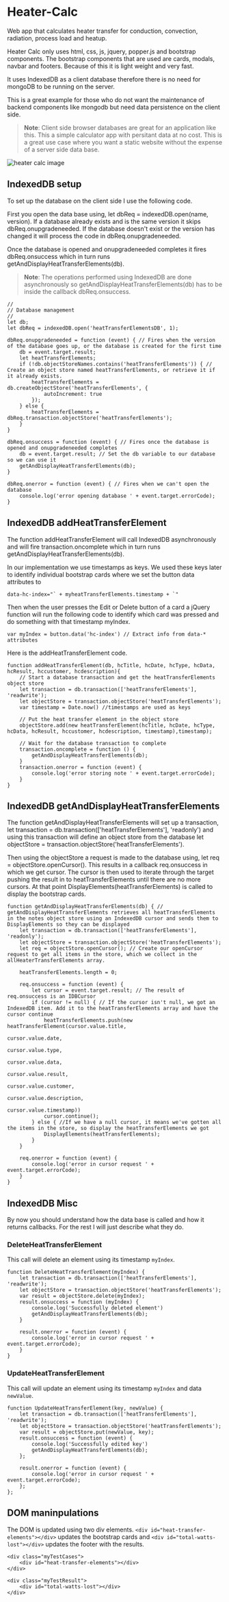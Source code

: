 # Heater-Calc
Web app that calculates heater transfer for conduction, convection, radiation, process load and heatup.

Heater Calc only uses html, css, js, jquery, popper.js and bootstrap components. The bootstrap components that are used are cards, modals, navbar and footers. Because of this it is light weight and very fast.

It uses IndexedDB as a client database therefore there is no need for mongoDB to be running on the server.

This is a great example for those who do not want the maintenance of backend components like mongodb but need data persistence on the client side.

>**Note**: Client side browser databases are great for an application like this.  This a simple calculator app with persitant data at no cost.  This is a great use case where you want a static website without the expense of a server side data base.

![heater calc image](https://www.jimmysoftllc.com/img/portfolio/02-full.jpg "Heater calc screenshot")

## IndexedDB setup

To set up the database on the client side I use the following code.

First you open the data base using, let dbReq = indexedDB.open(name, version).  If a database already exists and is the same version it skips dbReq.onupgradeneeded.  If the database doesn't exist or the version has changed it will process the code in dbReq.onupgradeneeded.

Once the database is opened and onupgradeneeded completes it fires dbReq.onsuccess which in turn runs getAndDisplayHeatTransferElements(db).

>**Note**: The operations performed using IndexedDB are done asynchronously so getAndDisplayHeatTransferElements(db) has to be inside the callback dbReq.onsuccess.

```
//
// Database management
//
let db;
let dbReq = indexedDB.open('heatTransferElementsDB', 1);

dbReq.onupgradeneeded = function (event) { // Fires when the version of the database goes up, or the database is created for the first time
    db = event.target.result;
    let heatTransferElements;
    if (!db.objectStoreNames.contains('heatTransferElements')) { // Create an object store named heatTransferElements, or retrieve it if it already exists.
        heatTransferElements = db.createObjectStore('heatTransferElements', {
            autoIncrement: true
        });
    } else {
        heatTransferElements = dbReq.transaction.objectStore('heatTransferElements');
    }
}

dbReq.onsuccess = function (event) { // Fires once the database is opened and onupgradeneeded completes  
    db = event.target.result; // Set the db variable to our database so we can use it
    getAndDisplayHeatTransferElements(db);
}

dbReq.onerror = function (event) { // Fires when we can't open the database
    console.log('error opening database ' + event.target.errorCode);
}
```
## IndexedDB addHeatTransferElement

The function addHeatTransferElement will call IndexedDB asynchronously and will fire transaction.oncomplete which in turn runs getAndDisplayHeatTransferElements(db).

In our implementation we use timestamps as keys.  We used these keys later to identify individual bootstrap cards where we set the button data attributes to 

```
data-hc-index="` + myheatTransferElements.timestamp + `"
```
Then when the user presses the Edit or Delete button of a card a jQuery function will run the following code to identify which card was pressed and do something with that timestamp myIndex.

```
var myIndex = button.data('hc-index') // Extract info from data-* attributes
```
Here is the addHeatTransferElement code.

```
function addHeatTransferElement(db, hcTitle, hcDate, hcType, hcData, hcResult, hccustomer, hcdescription){
    // Start a database transaction and get the heatTransferElements object store
    let transaction = db.transaction(['heatTransferElements'], 'readwrite');
    let objectStore = transaction.objectStore('heatTransferElements');
    var timestamp = Date.now() //timestamps are used as keys

    // Put the heat transfer element in the object store  
    objectStore.add(new heatTransferElement(hcTitle, hcDate, hcType, hcData, hcResult, hccustomer, hcdescription, timestamp),timestamp);

    // Wait for the database transaction to complete
    transaction.oncomplete = function () {
        getAndDisplayHeatTransferElements(db);
    }
    transaction.onerror = function (event) {
        console.log('error storing note ' + event.target.errorCode);
    }
}
```
## IndexedDB getAndDisplayHeatTransferElements

The function getAndDisplayHeatTransferElements will set up a transaction, let transaction = db.transaction(['heatTransferElements'], 'readonly') and using this transaction will define an object store from the database let objectStore = transaction.objectStore('heatTransferElements').  

Then using the objectStore a request is made to the database using, let req = objectStore.openCursor().  This results in a callback req.onsuccess in which we get cursor.  The cursor is then used to iterate through the target pushing the result in to heatTransferElements until there are no more cursors.  At that point DisplayElements(heatTransferElements) is called to display the bootstrap cards.

```
function getAndDisplayHeatTransferElements(db) { // getAndDisplayHeatTransferElements retrieves all heatTransferElements in the notes object store using an IndexedDB cursor and sends them to DisplayElements so they can be displayed
    let transaction = db.transaction(['heatTransferElements'], 'readonly');
    let objectStore = transaction.objectStore('heatTransferElements');   
    let req = objectStore.openCursor(); // Create our openCursor request to get all items in the store, which we collect in the allHeaterTransferElements array.
    
    heatTransferElements.length = 0;

    req.onsuccess = function (event) {    
        let cursor = event.target.result; // The result of req.onsuccess is an IDBCursor
        if (cursor != null) { // If the cursor isn't null, we got an IndexedDB item. Add it to the heatTransferElements array and have the cursor continue
            heatTransferElements.push(new heatTransferElement(cursor.value.title,                                            
                                                            cursor.value.date, 
                                                            cursor.value.type, 
                                                            cursor.value.data, 
                                                            cursor.value.result, 
                                                            cursor.value.customer, 
                                                            cursor.value.description, 
                                                            cursor.value.timestamp))
            cursor.continue();
        } else { //If we have a null cursor, it means we've gotten all the items in the store, so display the heatTransferElements we got
            DisplayElements(heatTransferElements);
        }
    }

    req.onerror = function (event) {
        console.log('error in cursor request ' + event.target.errorCode);
    }
}

```
## IndexedDB Misc

By now you should understand how the data base is called and how it returns callbacks.  For the rest I will just describe what they do.

### DeleteHeatTransferElement

This call will delete an element using its timestamp `myIndex`.

```
function DeleteHeatTransferElement(myIndex) {
    let transaction = db.transaction(['heatTransferElements'], 'readwrite');
    let objectStore = transaction.objectStore('heatTransferElements');
    var result = objectStore.delete(myIndex);
    result.onsuccess = function (myIndex) {
        console.log('Successfully deleted element')
        getAndDisplayHeatTransferElements(db);
    }

    result.onerror = function (event) {
        console.log('error in cursor request ' + event.target.errorCode);
    }
}
```
### UpdateHeatTransferElement

This call will update an element using its timestamp `myIndex` and data `newValue`.

```
function UpdateHeatTransferElement(key, newValue) {
    let transaction = db.transaction(['heatTransferElements'], 'readwrite');
    let objectStore = transaction.objectStore('heatTransferElements');   
    var result = objectStore.put(newValue, key);
    result.onsuccess = function (event) {
        console.log('Successfully edited key')
        getAndDisplayHeatTransferElements(db);
    };

    result.onerror = function (event) {
        console.log('error in cursor request ' + event.target.errorCode);
    };
};
```

## DOM maninpulations

The DOM is updated using two div elements.  `<div id="heat-transfer-elements"></div>` updates the bootstrap cards and `<div id="total-watts-lost"></div>` updates the footer with the results.

```
<div class="myTestCases">
    <div id="heat-transfer-elements"></div>
</div>

<div class="myTestResult">
    <div id="total-watts-lost"></div>
</div>
```


